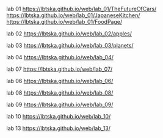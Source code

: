 lab 01 
https://lbtska.github.io/web/lab_01/TheFutureOfCars/
https://lbtska.github.io/web/lab_01/JapaneseKitchen/
https://lbtska.github.io/web/lab_01/FoodPage/

lab 02
https://lbtska.github.io/web/lab_02/apples/

lab 03
https://lbtska.github.io/web/lab_03/planets/

lab 04
https://lbtska.github.io/web/lab_04/

lab 07
https://lbtska.github.io/web/lab_07/

lab 06
https://lbtska.github.io/web/lab_06/

lab 08
https://lbtska.github.io/web/lab_08/

lab 09
https://lbtska.github.io/web/lab_09/

lab 10
https://lbtska.github.io/web/lab_10/

lab 13
https://lbtska.github.io/web/lab_13/
